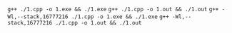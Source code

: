 `g++ ./1.cpp -o 1.exe && ./1.exe`
`g++ ./1.cpp -o 1.out && ./1.out`
`g++ -Wl,--stack,16777216 ./1.cpp -o 1.exe && ./1.exe`
`g++ -Wl,--stack,16777216 ./1.cpp -o 1.out && ./1.out`
